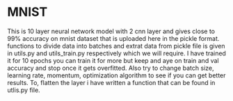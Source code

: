 # MNIST
This is 10 layer neural network model with 2 cnn layer and gives close to 99% accuracy on mnist dataset that is uploaded here in the pickle format.
functions to divide data into batches and extrat data from pickle file is given in utils.py and utils_train.py respectively which we will require.
I have trained it for 10 epochs you can train it for more but keep and aye on train and val accuracy and stop once it gets overfitted.
Also try to change batch size, learning rate, momentum, optimization algorithm to see if you can get better results.
To, flatten the layer i have written a function that can be found in utlis.py file.

